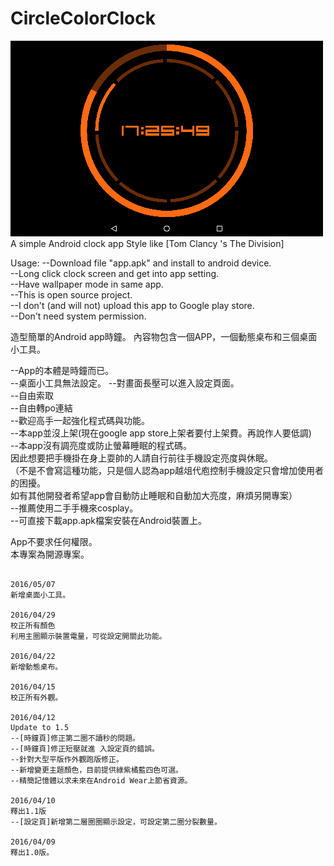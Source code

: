 # CircleColorClock

![alt tag](https://raw.githubusercontent.com/Lilichuan/CircleColorClock/master/demo_pic.png)  
A simple Android clock app
Style like [Tom Clancy 's The Division]

Usage:
--Download file "app.apk" and install to android device.  
--Long click clock screen and get into app setting.  
--Have wallpaper mode in same app.  
--This is open source project.  
--I don't (and will not) upload this app to Google play store.  
--Don't need system permission.  
  
造型簡單的Android app時鐘。
內容物包含一個APP，一個動態桌布和三個桌面小工具。

--App的本體是時鐘而已。  
--桌面小工具無法設定。
--對畫面長壓可以進入設定頁面。  
--自由索取  
--自由轉po連結  
--歡迎高手一起強化程式碼與功能。  
--本app並沒上架(現在google app store上架者要付上架費。再說作人要低調)  
--本app沒有調亮度或防止螢幕睡眠的程式碼。  
	因此想要把手機掛在身上耍帥的人請自行前往手機設定亮度與休眠。  
	（不是不會寫這種功能，只是個人認為app越俎代庖控制手機設定只會增加使用者的困擾。  
	如有其他開發者希望app會自動防止睡眠和自動加大亮度，麻煩另開專案）  
--推薦使用二手手機來cosplay。  
--可直接下載app.apk檔案安裝在Android裝置上。  
  
  
App不要求任何權限。  
本專案為開源專案。  


~~~~~~~~~以下為更新履歷~~~~~~~~~~~~

2016/05/07
新增桌面小工具。

2016/04/29
校正所有顏色
利用主圈顯示裝置電量，可從設定開關此功能。

2016/04/22
新增動態桌布。

2016/04/15
校正所有外觀。

2016/04/12
Update to 1.5
--[時鐘頁]修正第二圈不讀秒的問題。
--[時鐘頁]修正短壓就進 入設定頁的錯誤。
--針對大型平版作外觀跑版修正。
--新增變更主題顏色，目前提供綠紫橘藍四色可選。
--精簡記憶體以求未來在Android Wear上節省資源。

2016/04/10
釋出1.1版
--[設定頁]新增第二層圈圈顯示設定，可設定第二圈分裂數量。

2016/04/09
釋出1.0版。

